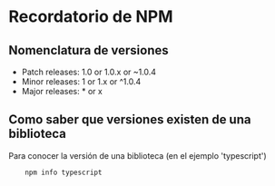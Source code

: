 # Recordatorio de NPM 

## Nomenclatura de versiones
- Patch releases: 1.0 or 1.0.x or ~1.0.4
- Minor releases: 1 or 1.x or ^1.0.4
- Major releases: * or x


## Como saber que versiones existen de una biblioteca
Para conocer la versión de una biblioteca (en el ejemplo 'typescript')

```cmd
    npm info typescript
```